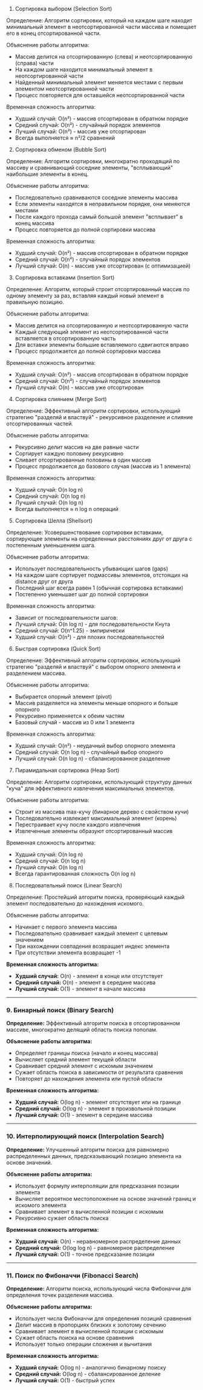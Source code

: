 1. Сортировка выбором (Selection Sort)

Определение: Алгоритм сортировки, который на каждом шаге находит минимальный элемент в неотсортированной части массива и помещает его в конец отсортированной части.

Объяснение работы алгоритма:
- Массив делится на отсортированную (слева) и неотсортированную (справа) части
- На каждом шаге находится минимальный элемент в неотсортированной части
- Найденный минимальный элемент меняется местами с первым элементом неотсортированной части
- Процесс повторяется для оставшейся неотсортированной части

Временная сложность алгоритма:
- Худший случай: O(n²) - массив отсортирован в обратном порядке
- Средний случай: O(n²) - случайный порядок элементов
- Лучший случай: O(n²) - массив уже отсортирован
- Всегда выполняется ≈ n²/2 сравнений


2. Сортировка обменом (Bubble Sort)

Определение: Алгоритм сортировки, многократно проходящий по массиву и сравнивающий соседние элементы, "всплывающий" наибольшие элементы в конец.

Объяснение работы алгоритма:
- Последовательно сравниваются соседние элементы массива
- Если элементы находятся в неправильном порядке, они меняются местами
- После каждого прохода самый большой элемент "всплывает" в конец массива
- Процесс повторяется до полной сортировки массива

Временная сложность алгоритма:
- Худший случай: O(n²) - массив отсортирован в обратном порядке
- Средний случай: O(n²) - случайный порядок элементов
- Лучший случай: O(n) - массив уже отсортирован (с оптимизацией)


3. Сортировка вставками (Insertion Sort)

Определение: Алгоритм, который строит отсортированный массив по одному элементу за раз, вставляя каждый новый элемент в правильную позицию.

Объяснение работы алгоритма:
- Массив делится на отсортированную и неотсортированную части
- Каждый следующий элемент из неотсортированной части вставляется в отсортированную часть
- Для вставки элементы большие вставляемого сдвигаются вправо
- Процесс продолжается до полной сортировки массива

Временная сложность алгоритма:
- Худший случай: O(n²) - массив отсортирован в обратном порядке
- Средний случай: O(n²) - случайный порядок элементов
- Лучший случай: O(n) - массив уже отсортирован


4. Сортировка слиянием (Merge Sort)

Определение: Эффективный алгоритм сортировки, использующий стратегию "разделяй и властвуй" - рекурсивное разделение и слияние отсортированных частей.

Объяснение работы алгоритма:
- Рекурсивно делит массив на две равные части
- Сортирует каждую половину рекурсивно
- Сливает отсортированные половины в один массив
- Процесс продолжается до базового случая (массив из 1 элемента)

Временная сложность алгоритма:
- Худший случай: O(n log n)
- Средний случай: O(n log n)
- Лучший случай: O(n log n)
- Всегда выполняется ≈ n log n операций

5. Сортировка Шелла (Shellsort)

Определение: Усовершенствование сортировки вставками, сортирующее элементы на определенных расстояниях друг от друга с постепенным уменьшением шага.

Объяснение работы алгоритма:
- Использует последовательность убывающих шагов (gaps)
- На каждом шаге сортирует подмассивы элементов, отстоящих на distance друг от друга
- Последний шаг всегда равен 1 (обычная сортировка вставками)
- Постепенно уменьшает шаг до полной сортировки

Временная сложность алгоритма:
- Зависит от последовательности шагов:
- Лучший случай: O(n log n) - для последовательности Кнута
- Средний случай: O(n^1.25) - эмпирически
- Худший случай: O(n²) - для плохих последовательностей


6. Быстрая сортировка (Quick Sort)

Определение: Эффективный алгоритм сортировки, использующий стратегию "разделяй и властвуй" с выбором опорного элемента и разделением массива.

Объяснение работы алгоритма:
- Выбирается опорный элемент (pivot)
- Массив разделяется на элементы меньше опорного и больше опорного
- Рекурсивно применяется к обеим частям
- Базовый случай - массив из 0 или 1 элемента

Временная сложность алгоритма:
- Худший случай: O(n²) - неудачный выбор опорного элемента
- Средний случай: O(n log n) - случайный выбор опорного
- Лучший случай: O(n log n) - сбалансированное разделение


7. Пирамидальная сортировка (Heap Sort)

Определение: Алгоритм сортировки, использующий структуру данных "куча" для эффективного извлечения максимальных элементов.

Объяснение работы алгоритма:
- Строит из массива max-кучу (бинарное дерево с свойством кучи)
- Последовательно извлекает максимальный элемент (корень)
- Перестраивает кучу после каждого извлечения
- Извлеченные элементы образуют отсортированный массив

Временная сложность алгоритма:
- Худший случай: O(n log n)
- Средний случай: O(n log n)
- Лучший случай: O(n log n)
- Всегда гарантированная сложность O(n log n)

8. Последовательный поиск (Linear Search)

Определение: Простейший алгоритм поиска, проверяющий каждый элемент последовательно до нахождения искомого.

Объяснение работы алгоритма:
- Начинает с первого элемента массива
- Последовательно сравнивает каждый элемент с целевым значением
- При нахождении совпадения возвращает индекс элемента
- При отсутствии элемента возвращает -1

**Временная сложность алгоритма:**
- **Худший случай:** O(n) - элемент в конце или отсутствует
- **Средний случай:** O(n) - элемент в середине массива
- **Лучший случай:** O(1) - элемент в начале массива

---

### **9. Бинарный поиск (Binary Search)**

**Определение:** Эффективный алгоритм поиска в отсортированном массиве, многократно делящий область поиска пополам.

**Объяснение работы алгоритма:**
- Определяет границы поиска (начало и конец массива)
- Вычисляет средний элемент текущей области
- Сравнивает средний элемент с искомым значением
- Сужает область поиска в зависимости от результата сравнения
- Повторяет до нахождения элемента или пустой области

**Временная сложность алгоритма:**
- **Худший случай:** O(log n) - элемент отсутствует или на границе
- **Средний случай:** O(log n) - элемент в произвольной позиции
- **Лучший случай:** O(1) - элемент в середине массива

---

### **10. Интерполирующий поиск (Interpolation Search)**

**Определение:** Улучшенный алгоритм поиска для равномерно распределенных данных, предсказывающий позицию элемента на основе значений.

**Объяснение работы алгоритма:**
- Использует формулу интерполяции для предсказания позиции элемента
- Вычисляет вероятное местоположение на основе значений границ и искомого элемента
- Сравнивает элемент в вычисленной позиции с искомым
- Рекурсивно сужает область поиска

**Временная сложность алгоритма:**
- **Худший случай:** O(n) - неравномерное распределение данных
- **Средний случай:** O(log log n) - равномерное распределение
- **Лучший случай:** O(1) - точное предсказание позиции

---

### **11. Поиск по Фибоначчи (Fibonacci Search)**

**Определение:** Алгоритм поиска, использующий числа Фибоначчи для определения точек разделения массива.

**Объяснение работы алгоритма:**
- Использует числа Фибоначчи для определения позиций сравнения
- Делит массив в пропорциях близких к золотому сечению
- Сравнивает элемент в вычисленной позиции с искомым
- Сужает область поиска на основе сравнения
- Использует только операции сложения и вычитания

**Временная сложность алгоритма:**
- **Худший случай:** O(log n) - аналогично бинарному поиску
- **Средний случай:** O(log n) - сбалансированное деление
- **Лучший случай:** O(1) - быстрый успех
